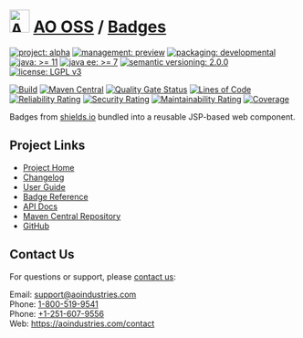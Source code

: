 # [<img src="ao-logo.png" alt="AO Logo" width="35" height="40">](https://github.com/ao-apps) [AO OSS](https://github.com/ao-apps/ao-oss) / [Badges](https://github.com/ao-apps/ao-badges)

[![project: alpha](https://oss.aoapps.com/ao-badges/project-alpha.svg)](https://aoindustries.com/life-cycle#project-alpha)
[![management: preview](https://oss.aoapps.com/ao-badges/management-preview.svg)](https://aoindustries.com/life-cycle#management-preview)
[![packaging: developmental](https://oss.aoapps.com/ao-badges/packaging-developmental.svg)](https://aoindustries.com/life-cycle#packaging-developmental)  
[![java: &gt;= 11](https://oss.aoapps.com/ao-badges/java-11.svg)](https://docs.oracle.com/en/java/javase/11/)
[![java ee: &gt;= 7](https://oss.aoapps.com/ao-badges/javaee-7.svg)](https://docs.oracle.com/javaee/7/)
[![semantic versioning: 2.0.0](https://oss.aoapps.com/ao-badges/semver-2.0.0.svg)](https://semver.org/spec/v2.0.0.html)
[![license: LGPL v3](https://oss.aoapps.com/ao-badges/license-lgpl-3.0.svg)](https://www.gnu.org/licenses/lgpl-3.0)

[![Build](https://github.com/ao-apps/ao-badges/workflows/Build/badge.svg?branch=master)](https://github.com/ao-apps/ao-badges/actions?query=workflow%3ABuild)
[![Maven Central](https://maven-badges.herokuapp.com/maven-central/com.aoapps/ao-badges/badge.svg)](https://maven-badges.herokuapp.com/maven-central/com.aoapps/ao-badges)
[![Quality Gate Status](https://sonarcloud.io/api/project_badges/measure?branch=master&project=com.aoapps%3Aao-badges&metric=alert_status)](https://sonarcloud.io/dashboard?branch=master&id=com.aoapps%3Aao-badges)
[![Lines of Code](https://sonarcloud.io/api/project_badges/measure?branch=master&project=com.aoapps%3Aao-badges&metric=ncloc)](https://sonarcloud.io/component_measures?branch=master&id=com.aoapps%3Aao-badges&metric=ncloc)  
[![Reliability Rating](https://sonarcloud.io/api/project_badges/measure?branch=master&project=com.aoapps%3Aao-badges&metric=reliability_rating)](https://sonarcloud.io/component_measures?branch=master&id=com.aoapps%3Aao-badges&metric=Reliability)
[![Security Rating](https://sonarcloud.io/api/project_badges/measure?branch=master&project=com.aoapps%3Aao-badges&metric=security_rating)](https://sonarcloud.io/component_measures?branch=master&id=com.aoapps%3Aao-badges&metric=Security)
[![Maintainability Rating](https://sonarcloud.io/api/project_badges/measure?branch=master&project=com.aoapps%3Aao-badges&metric=sqale_rating)](https://sonarcloud.io/component_measures?branch=master&id=com.aoapps%3Aao-badges&metric=Maintainability)
[![Coverage](https://sonarcloud.io/api/project_badges/measure?branch=master&project=com.aoapps%3Aao-badges&metric=coverage)](https://sonarcloud.io/component_measures?branch=master&id=com.aoapps%3Aao-badges&metric=Coverage)

Badges from [shields.io](https://shields.io/) bundled into a reusable JSP-based web component.

## Project Links
* [Project Home](https://oss.aoapps.com/badges/)
* [Changelog](https://oss.aoapps.com/badges/changelog)
* [User Guide](https://oss.aoapps.com/badges/user-guide)
* [Badge Reference](https://oss.aoapps.com/badges/badge-reference)
* [API Docs](https://oss.aoapps.com/badges/apidocs/)
* [Maven Central Repository](https://central.sonatype.com/artifact/com.aoapps/ao-badges)
* [GitHub](https://github.com/ao-apps/ao-badges)

## Contact Us
For questions or support, please [contact us](https://aoindustries.com/contact):

Email: [support@aoindustries.com](mailto:support@aoindustries.com)  
Phone: [1-800-519-9541](tel:1-800-519-9541)  
Phone: [+1-251-607-9556](tel:+1-251-607-9556)  
Web: https://aoindustries.com/contact
